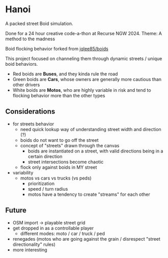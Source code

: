 # Hanoi
A packed street Boid simulation.

Done for a 24 hour creative code-a-thon at Recurse NGW 2024. Theme: A method to the madness

Boid flocking behavior forked from  [jqlee85/boids](https://github.com/jqlee85/boids)

This project focused on channeling them through dynamic streets / unique boid behaviors.
- Red boids are **Buses**, and they kinda rule the road
- Green boids are **Cars**, whose owners are generally more cautious than other drivers
- White boids are **Motos**, who are highly variable in risk and tend to flocking behavior more than the other types

## Considerations
- for streets behavior
    - need quick lookup way of understanding street width and direction (?)
    - boids do not want to go off the street
    - concept of "streets" drawn through the canvas
        - boids are instantiated on a street, with valid directions being in a certain direction
        - street intersections become chaotic
    - flock only against boids in MY street
- variability
    - motos vs cars vs trucks (vs peds)
        - prioritization
        - speed / turn radius
        - motos have a tendency to create "streams" for each other

## Future
- OSM import -> playable street grid
- get dropped in as a controllable player
    - different modes: moto / car / truck / ped
- renegades (motos who are going against the grain / disrespect "street directionality" rules)
- more interesting
